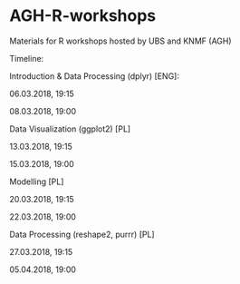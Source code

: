 # AGH-R-workshops
Materials for R workshops hosted by UBS and KNMF (AGH)

Timeline:

Introduction & Data Processing (dplyr) [ENG]:

06.03.2018, 19:15

08.03.2018, 19:00

Data Visualization (ggplot2) [PL]

13.03.2018, 19:15

15.03.2018, 19:00

Modelling [PL]

20.03.2018, 19:15

22.03.2018, 19:00

Data Processing (reshape2, purrr) [PL]

27.03.2018, 19:15

05.04.2018, 19:00

